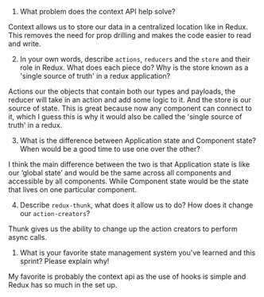 1. What problem does the context API help solve?

Context allows us to store our data in a centralized location like in Redux. This removes the need for prop drilling and makes the code easier to read and write.

2. In your own words, describe `actions`, `reducers` and the `store` and their role in Redux. What does each piece do? Why is the store known as a 'single source of truth' in a redux application?

Actions our the objects that contain both our types and payloads, the reducer will take in an action and add some logic to it. And the store is our source of state. This is great because now any component can connect to it, which I guess this is why it would also be called the 'single source of truth' in a redux.

3. What is the difference between Application state and Component state? When would be a good time to use one over the other?

I think the main difference between the two is that Application state is like our ‘global state’ and would be the same across all components and accessible by all components. While Component state would be the state that lives on one particular component.

4. Describe `redux-thunk`, what does it allow us to do? How does it change our `action-creators`?

Thunk gives us the ability to change up the action creators to perform async calls.

1. What is your favorite state management system you've learned and this sprint? Please explain why!

My favorite is probably the context api as the use of hooks is simple and Redux has so much in the set up.
